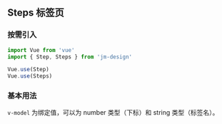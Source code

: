 ## Steps 标签页

### 按需引入

```javascript
import Vue from 'vue'
import { Step, Steps } from 'jm-design'

Vue.use(Step)
Vue.use(Steps)
```

### 基本用法

`v-model` 为绑定值，可以为 number 类型（下标）和 string 类型（标签名）。